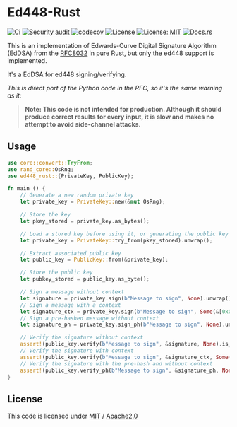 # Ed448-Rust

[![Ci](https://github.com/lolo32/ed448-rust/actions/workflows/ci.yml/badge.svg)](https://github.com/lolo32/ed448-rust/actions/workflows/ci.yml)
[![Security audit](https://github.com/lolo32/ed448-rust/actions/workflows/audit.yml/badge.svg)](https://github.com/lolo32/ed448-rust/actions/workflows/audit.yml)
[![codecov](https://codecov.io/gh/lolo32/ed448-rust/branch/main/graph/badge.svg?token=V206OZ48AA)](https://codecov.io/gh/lolo32/ed448-rust)
[![License](https://img.shields.io/badge/License-Apache%202.0-blue.svg)](https://opensource.org/licenses/Apache-2.0)
[![License: MIT](https://img.shields.io/badge/License-MIT-yellow.svg)](https://opensource.org/licenses/MIT)
[![Docs.rs](https://docs.rs/ed448-rust/badge.svg)](https://docs.rs/ed448-rust/)

This is an implementation of Edwards-Curve Digital Signature Algorithm (EdDSA)
from the [RFC8032](https://tools.ietf.org/html/rfc8032) in pure Rust,
but only the ed448 support is implemented.

It's a EdDSA for ed448 signing/verifying.

_This is direct port of the Python code in the RFC, so it's the same warning
as it:_

> **Note: This code is not intended for production.  Although it should**
> **produce correct results for every input, it is slow and makes no**
> **attempt to avoid side-channel attacks.**

## Usage

```rust
use core::convert::TryFrom;
use rand_core::OsRng;
use ed448_rust::{PrivateKey, PublicKey};

fn main () {
    // Generate a new random private key
    let private_key = PrivateKey::new(&mut OsRng);

    // Store the key
    let pkey_stored = private_key.as_bytes();

    // Load a stored key before using it, or generating the public key
    let private_key = PrivateKey::try_from(pkey_stored).unwrap();

    // Extract associated public key
    let public_key = PublicKey::from(&private_key);

    // Store the public key
    let pubkey_stored = public_key.as_byte();

    // Sign a message without context
    let signature = private_key.sign(b"Message to sign", None).unwrap();
    // Sign a message with a context
    let signature_ctx = private_key.sign(b"Message to sign", Some(&[0x01, 0xA6])).unwrap();
    // Sign a pre-hashed message without context
    let signature_ph = private_key.sign_ph(b"Message to sign", None).unwrap();

    // Verify the signature without context
    assert!(public_key.verify(b"Message to sign", &signature, None).is_ok());
    // Verify the signature with context
    assert!(public_key.verify(b"Message to sign", &signature_ctx, Some(&[0x01, 0xA6])).is_ok());
    // Verify the signature with the pre-hash and without context
    assert!(public_key.verify_ph(b"Message to sign", &signature_ph, None).is_ok());
}
```

## License

This code is licensed under [MIT] / [Apache2.0]

[MIT]: LICENSE_MIT.txt
[Apache2.0]: LICENSE_APACHE2.txt
